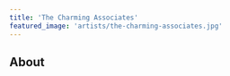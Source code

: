 ```yaml
---
title: 'The Charming Associates'
featured_image: 'artists/the-charming-associates.jpg'
---
```


## About


